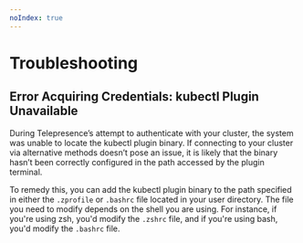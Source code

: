```yaml
---
noIndex: true
---
```


# Troubleshooting

## Error Acquiring Credentials: kubectl Plugin Unavailable

During Telepresence’s attempt to authenticate with your cluster, the system was unable to locate the kubectl plugin binary. If connecting to your cluster via alternative methods doesn’t pose an issue, it is likely that the binary hasn’t been correctly configured in the path accessed by the plugin terminal.

To remedy this, you can add the kubectl plugin binary to the path specified in either the `.zprofile` or `.bashrc` file located in your user directory. The file you need to modify depends on the shell you are using. For instance, if you're using zsh, you'd modify the `.zshrc` file, and if you're using bash, you'd modify the `.bashrc` file.
